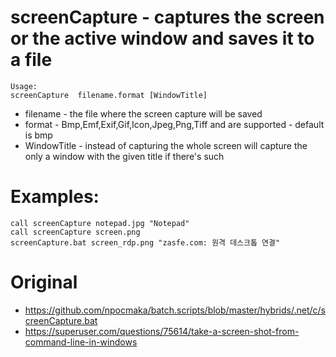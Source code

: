 screenCapture - captures the screen or the active window and saves it to a file
===

```
Usage:
screenCapture  filename.format [WindowTitle]
```

* filename - the file where the screen capture will be saved
* format - Bmp,Emf,Exif,Gif,Icon,Jpeg,Png,Tiff and are supported - default is bmp
* WindowTitle - instead of capturing the whole screen will capture the only a window with the given title if there's such


Examples:
====

```
call screenCapture notepad.jpg "Notepad"
call screenCapture screen.png
screenCapture.bat screen_rdp.png "zasfe.com: 원격 데스크톱 연결"
```

Original
====
* https://github.com/npocmaka/batch.scripts/blob/master/hybrids/.net/c/screenCapture.bat
* https://superuser.com/questions/75614/take-a-screen-shot-from-command-line-in-windows
